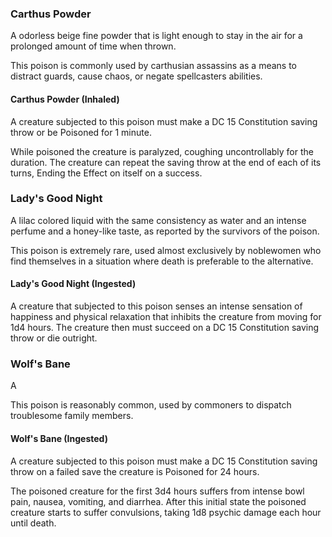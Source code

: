 
### Carthus Powder
A odorless beige fine powder that is light enough to stay in the air for a prolonged amount of time when thrown.

This poison is commonly used by carthusian assassins as a means to distract guards, cause chaos, or negate spellcasters abilities.

#### Carthus Powder (Inhaled)
A creature subjected to this poison must make a DC 15 Constitution saving throw or be Poisoned for 1 minute.

While poisoned the creature is paralyzed, coughing uncontrollably for the duration. The creature can repeat the saving throw at the end of each of its turns, Ending the Effect on itself on a success.


### Lady's Good Night
A lilac colored liquid with the same consistency as water and an intense perfume and a honey-like taste, as reported by the survivors of the poison.

This poison is extremely rare, used almost exclusively by noblewomen who find themselves in a situation where death is preferable to the alternative.

#### Lady's Good Night (Ingested)
A creature that subjected to this poison senses an intense sensation of happiness and physical relaxation that inhibits the creature from moving for 1d4 hours. The creature then must succeed on a DC 15 Constitution saving throw or die outright.


### Wolf's Bane
A 

This poison is reasonably common, used by commoners to dispatch troublesome family members.

#### Wolf's Bane (Ingested)
A creature subjected to this poison must make a DC 15 Constitution saving throw on a failed save the creature is Poisoned for 24 hours. 

The poisoned creature for the first 3d4 hours suffers from intense bowl pain, nausea, vomiting, and diarrhea. After this initial state the poisoned creature starts to suffer convulsions, taking 1d8 psychic damage each hour until death. 
